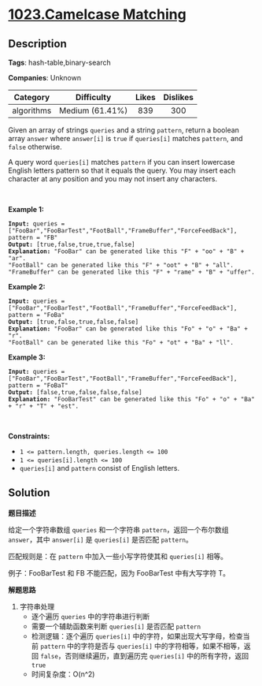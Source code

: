# [1023.Camelcase Matching](https://leetcode.com/problems/camelcase-matching/description/)

## Description

**Tags**: hash-table,binary-search

**Companies**: Unknown

|  Category  |   Difficulty    | Likes | Dislikes |
| :--------: | :-------------: | :---: | :------: |
| algorithms | Medium (61.41%) |  839  |   300    |

<p>Given an array of strings <code>queries</code> and a string <code>pattern</code>, return a boolean array <code>answer</code> where <code>answer[i]</code> is <code>true</code> if <code>queries[i]</code> matches <code>pattern</code>, and <code>false</code> otherwise.</p>
<p>A query word <code>queries[i]</code> matches <code>pattern</code> if you can insert lowercase English letters pattern so that it equals the query. You may insert each character at any position and you may not insert any characters.</p>
<p>&nbsp;</p>
<p><strong class="example">Example 1:</strong></p>
<pre><code><strong>Input:</strong> queries = [&quot;FooBar&quot;,&quot;FooBarTest&quot;,&quot;FootBall&quot;,&quot;FrameBuffer&quot;,&quot;ForceFeedBack&quot;], pattern = &quot;FB&quot;
<strong>Output:</strong> [true,false,true,true,false]
<strong>Explanation:</strong> &quot;FooBar&quot; can be generated like this &quot;F&quot; + &quot;oo&quot; + &quot;B&quot; + &quot;ar&quot;.
&quot;FootBall&quot; can be generated like this &quot;F&quot; + &quot;oot&quot; + &quot;B&quot; + &quot;all&quot;.
&quot;FrameBuffer&quot; can be generated like this &quot;F&quot; + &quot;rame&quot; + &quot;B&quot; + &quot;uffer&quot;.</code></pre>
<p><strong class="example">Example 2:</strong></p>
<pre><code><strong>Input:</strong> queries = [&quot;FooBar&quot;,&quot;FooBarTest&quot;,&quot;FootBall&quot;,&quot;FrameBuffer&quot;,&quot;ForceFeedBack&quot;], pattern = &quot;FoBa&quot;
<strong>Output:</strong> [true,false,true,false,false]
<strong>Explanation:</strong> &quot;FooBar&quot; can be generated like this &quot;Fo&quot; + &quot;o&quot; + &quot;Ba&quot; + &quot;r&quot;.
&quot;FootBall&quot; can be generated like this &quot;Fo&quot; + &quot;ot&quot; + &quot;Ba&quot; + &quot;ll&quot;.</code></pre>
<p><strong class="example">Example 3:</strong></p>
<pre><code><strong>Input:</strong> queries = [&quot;FooBar&quot;,&quot;FooBarTest&quot;,&quot;FootBall&quot;,&quot;FrameBuffer&quot;,&quot;ForceFeedBack&quot;], pattern = &quot;FoBaT&quot;
<strong>Output:</strong> [false,true,false,false,false]
<strong>Explanation:</strong> &quot;FooBarTest&quot; can be generated like this &quot;Fo&quot; + &quot;o&quot; + &quot;Ba&quot; + &quot;r&quot; + &quot;T&quot; + &quot;est&quot;.</code></pre>
<p>&nbsp;</p>
<p><strong>Constraints:</strong></p>
<ul>
  <li><code>1 &lt;= pattern.length, queries.length &lt;= 100</code></li>
  <li><code>1 &lt;= queries[i].length &lt;= 100</code></li>
  <li><code>queries[i]</code> and <code>pattern</code> consist of English letters.</li>
</ul>

## Solution

**题目描述**

给定一个字符串数组 `queries` 和一个字符串 `pattern`，返回一个布尔数组 `answer`，其中 `answer[i]` 是 `queries[i]` 是否匹配 `pattern`。

匹配规则是：在 `pattern` 中加入一些小写字符使其和 `queries[i]` 相等。

例子：FooBarTest 和 FB 不能匹配，因为 FooBarTest 中有大写字符 T。

**解题思路**

1. 字符串处理
   - 逐个遍历 `queries` 中的字符串进行判断
   - 需要一个辅助函数来判断 `queries[i]` 是否匹配 `pattern`
   - 检测逻辑：逐个遍历 `queries[i]` 中的字符，如果出现大写字母，检查当前 `pattern` 中的字符是否与 `queries[i]` 中的字符相等，如果不相等，返回 `false`，否则继续遍历，直到遍历完 `queries[i]` 中的所有字符，返回 `true`
   - 时间复杂度：O(n^2)
